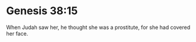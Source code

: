 # Genesis 38:15

When Judah saw her, he thought she was a prostitute, for she had covered her face.
